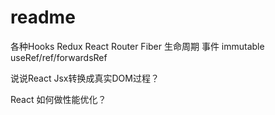 # readme

各种Hooks
Redux
React Router
Fiber
生命周期
事件
immutable
useRef/ref/forwardsRef

说说React Jsx转换成真实DOM过程？

React 如何做性能优化？